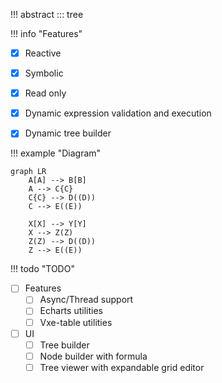 !!! abstract
::: tree

!!! info "Features"
* [x] Reactive 
* [x] Symbolic
* [x] Read only
* [x] Dynamic expression validation and execution
* [x] Dynamic tree builder


!!! example "Diagram"
```mermaid
graph LR
    A[A] --> B[B]
    A --> C{C}
    C{C} --> D((D))
    C --> E((E))
    
    X[X] --> Y[Y]
    X --> Z(Z)
    Z(Z) --> D((D))
    Z --> E((E))
```

!!! todo "TODO"
- [ ] Features
    * [ ] Async/Thread support
    * [ ] Echarts utilities
    * [ ] Vxe-table utilities
- [ ] UI
    * [ ] Tree builder 
    * [ ] Node builder with formula 
    * [ ] Tree viewer with expandable grid editor
